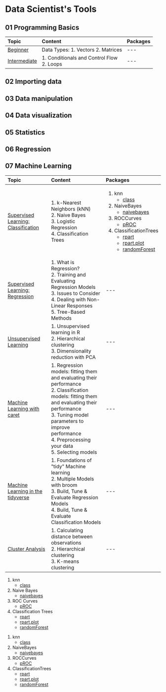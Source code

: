 # Data Scientist's Tools

## 01 Programming Basics

| Topic | Content | Packages |
|:---|:---------|:---|
| [Beginner](https://github.com/jwarz/data-scientists-tools/tree/main/01_basics/01_R/01_programming_beginner) | Data Types:  1. Vectors 2. Matrices | --- |
| [Intermediate](https://github.com/jwarz/data-scientists-tools/tree/main/01_basics/01_R/02_programming_intermediate) | 1. Conditionals and Control Flow<br/> 2. Loops | --- |

## 02 Importing data

## 03 Data manipulation

## 04 Data visualization

## 05 Statistics

## 06 Regression

## 07 Machine Learning

| Topic | Content | Packages |
|:---|:---------|:---|
| [Supervised Learning: Classification](https://github.com/jwarz/data-scientists-tools/tree/main/07_machine_learning/01_R/supervised_learning_classification) | 1. k-Nearest Neighbors (kNN)<br/>2. Naive Bayes<br/>3. Logistic Regression<br/>4. Classification Trees | <ol><li>knn<ul><li><a href="https://CRAN.R-project.org/package=class">class</a></li></ul></li><li>NaiveBayes<ul><li><a href="https://github.com/majkamichal/naivebayes">naivebayes</a></li></ul></li><li>ROCCurves<ul><li><a href="https://github.com/xrobin/pROC">pROC</a></li></ul></li><li>ClassificationTrees<ul><li><a href="https://github.com/bethatkinson/rpart">rpart</a></li><li><a href="http://www.milbo.org/rpart-plot/index.html">rpart.plot</a></li><li><a href="https://cran.r-project.org/web/packages/randomForest/index.html">randomForest</a></li></ul></li></ol> |
| [Supervised Learning: Regression](https://github.com/jwarz/data-scientists-tools/tree/main/07_machine_learning/01_R/supervised_learning_regression) | 1. What is Regression?<br/>2. Training and Evaluating Regression Models<br/>3. Issues to Consider<br/>4. Dealing with Non-Linear Responses<br/>5. Tree-Based Methods | --- |
| [Unsupervised Learning](https://github.com/jwarz/data-scientists-tools/tree/main/07_machine_learning/01_R/unsupervised_learning) | 1. Unsupervised learning in R<br/>2. Hierarchical clustering<br/>3. Dimensionality reduction with PCA | --- |
| [Machine Learning with caret](https://github.com/jwarz/data-scientists-tools/tree/main/07_machine_learning/01_R/machine_learning_with_caret) | 1. Regression models: fitting them and evaluating their performance<br/>2. Classification models: fitting them and evaluating their performance<br/>3. Tuning model parameters to improve performance<br/>4. Preprocessing your data<br/>5. Selecting models | --- |
| [Machine Learning in the tidyverse](https://github.com/jwarz/data-scientists-tools/tree/main/07_machine_learning/01_R/machine_learning_in_the_tidyverse) | 1. Foundations of "tidy" Machine learning<br/>2. Multiple Models with broom<br/>3. Build, Tune & Evaluate Regression Models<br/>4. Build, Tune & Evaluate Classification Models | --- |
| [Cluster Analysis](https://github.com/jwarz/data-scientists-tools/tree/main/07_machine_learning/01_R/cluster_analysis) | 1. Calculating distance between observations<br/>2. Hierarchical clustering<br/>3. K-means clustering | --- |




<ol>
   <li>knn
      <ul>
         <li><a href="https://CRAN.R-project.org/package=class">class</a></li>
      </ul>
   </li>
   <li>Naive Bayes
      <ul>
         <li><a href="https://github.com/majkamichal/naivebayes">naivebayes</a></li>
      </ul>
   </li>
   <li>ROC Curves
      <ul>
         <li><a href="https://github.com/xrobin/pROC">pROC</a></li>
      </ul>
   </li>
   <li>Classification Trees
      <ul>
          <li><a href="https://github.com/bethatkinson/rpart">rpart</a></li>
          <li><a href="http://www.milbo.org/rpart-plot/index.html">rpart.plot</a></li>
          <li><a href="https://cran.r-project.org/web/packages/randomForest/index.html">randomForest</a></li>
      </ul>
   </li>
</ol>




<ol><li>knn<ul><li><a href="https://CRAN.R-project.org/package=class">class</a></li></ul></li><li>NaiveBayes<ul><li><a href="https://github.com/majkamichal/naivebayes">naivebayes</a></li></ul></li><li>ROCCurves<ul><li><a href="https://github.com/xrobin/pROC">pROC</a></li></ul></li><li>ClassificationTrees<ul><li><a href="https://github.com/bethatkinson/rpart">rpart</a></li><li><a href="http://www.milbo.org/rpart-plot/index.html">rpart.plot</a></li><li><a href="https://cran.r-project.org/web/packages/randomForest/index.html">randomForest</a></li></ul></li></ol>

